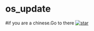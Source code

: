 # os_update
#if you are a chinese.Go to there  [![star](https://gitee.com/SuperSystemStudio/os_update/badge/star.svg?theme=dark)](https://gitee.com/SuperSystemStudio/os_update/stargazers)

